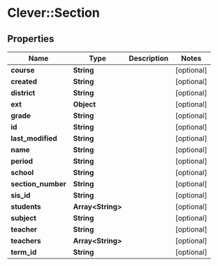 # Clever::Section

## Properties
Name | Type | Description | Notes
------------ | ------------- | ------------- | -------------
**course** | **String** |  | [optional] 
**created** | **String** |  | [optional] 
**district** | **String** |  | [optional] 
**ext** | **Object** |  | [optional] 
**grade** | **String** |  | [optional] 
**id** | **String** |  | [optional] 
**last_modified** | **String** |  | [optional] 
**name** | **String** |  | [optional] 
**period** | **String** |  | [optional] 
**school** | **String** |  | [optional] 
**section_number** | **String** |  | [optional] 
**sis_id** | **String** |  | [optional] 
**students** | **Array&lt;String&gt;** |  | [optional] 
**subject** | **String** |  | [optional] 
**teacher** | **String** |  | [optional] 
**teachers** | **Array&lt;String&gt;** |  | [optional] 
**term_id** | **String** |  | [optional] 

